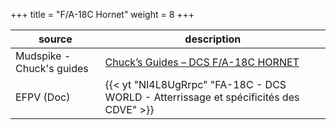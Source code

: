 +++
title = "F/A-18C Hornet"
weight = 8
+++

source       | description
------------ | -----------
Mudspike - Chuck's guides | [Chuck’s Guides – DCS F/A-18C HORNET](https://www.mudspike.com/chucks-guides-dcs-f-a-18c-hornet/)
EFPV (Doc)   | {{< yt "NI4L8UgRrpc" "FA-18C - DCS WORLD - Atterrissage et spécificités des CDVE" >}}
